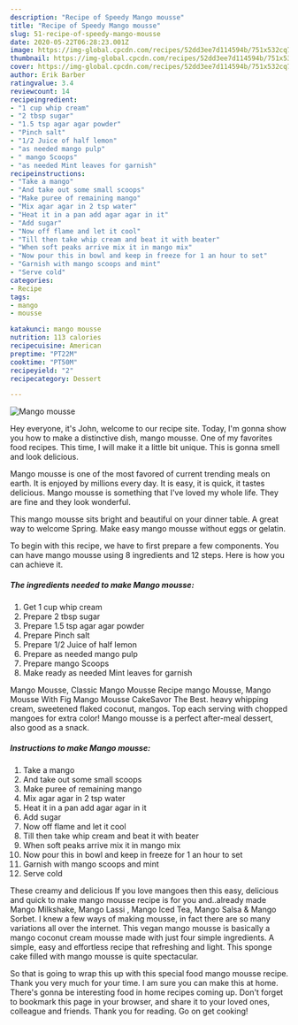 ```yaml
---
description: "Recipe of Speedy Mango mousse"
title: "Recipe of Speedy Mango mousse"
slug: 51-recipe-of-speedy-mango-mousse
date: 2020-05-22T06:28:23.001Z
image: https://img-global.cpcdn.com/recipes/52dd3ee7d114594b/751x532cq70/mango-mousse-recipe-main-photo.jpg
thumbnail: https://img-global.cpcdn.com/recipes/52dd3ee7d114594b/751x532cq70/mango-mousse-recipe-main-photo.jpg
cover: https://img-global.cpcdn.com/recipes/52dd3ee7d114594b/751x532cq70/mango-mousse-recipe-main-photo.jpg
author: Erik Barber
ratingvalue: 3.4
reviewcount: 14
recipeingredient:
- "1 cup whip cream"
- "2 tbsp sugar"
- "1.5 tsp agar agar powder"
- "Pinch salt"
- "1/2 Juice of half lemon"
- "as needed mango pulp"
- " mango Scoops"
- "as needed Mint leaves for garnish"
recipeinstructions:
- "Take a mango"
- "And take out some small scoops"
- "Make puree of remaining mango"
- "Mix agar agar in 2 tsp water"
- "Heat it in a pan add agar agar in it"
- "Add sugar"
- "Now off flame and let it cool"
- "Till then take whip cream and beat it with beater"
- "When soft peaks arrive mix it in mango mix"
- "Now pour this in bowl and keep in freeze for 1 an hour to set"
- "Garnish with mango scoops and mint"
- "Serve cold"
categories:
- Recipe
tags:
- mango
- mousse

katakunci: mango mousse 
nutrition: 113 calories
recipecuisine: American
preptime: "PT22M"
cooktime: "PT50M"
recipeyield: "2"
recipecategory: Dessert

---
```



![Mango mousse](https://img-global.cpcdn.com/recipes/52dd3ee7d114594b/751x532cq70/mango-mousse-recipe-main-photo.jpg)

Hey everyone, it's John, welcome to our recipe site. Today, I'm gonna show you how to make a distinctive dish, mango mousse. One of my favorites food recipes. This time, I will make it a little bit unique. This is gonna smell and look delicious.

Mango mousse is one of the most favored of current trending meals on earth. It is enjoyed by millions every day. It is easy, it is quick, it tastes delicious. Mango mousse is something that I've loved my whole life. They are fine and they look wonderful.

This mango mousse sits bright and beautiful on your dinner table. A great way to welcome Spring. Make easy mango mousse without eggs or gelatin.


To begin with this recipe, we have to first prepare a few components. You can have mango mousse using 8 ingredients and 12 steps. Here is how you can achieve it.

<!--inarticleads1-->

##### The ingredients needed to make Mango mousse:

1. Get 1 cup whip cream
1. Prepare 2 tbsp sugar
1. Prepare 1.5 tsp agar agar powder
1. Prepare Pinch salt
1. Prepare 1/2 Juice of half lemon
1. Prepare as needed mango pulp
1. Prepare  mango Scoops
1. Make ready as needed Mint leaves for garnish


Mango Mousse, Classic Mango Mousse Recipe mango Mousse, Mango Mousse With Fig Mango Mousse CakeSavor The Best. heavy whipping cream, sweetened flaked coconut, mangos. Top each serving with chopped mangoes for extra color! Mango mousse is a perfect after-meal dessert, also good as a snack. 

<!--inarticleads2-->

##### Instructions to make Mango mousse:

1. Take a mango
1. And take out some small scoops
1. Make puree of remaining mango
1. Mix agar agar in 2 tsp water
1. Heat it in a pan add agar agar in it
1. Add sugar
1. Now off flame and let it cool
1. Till then take whip cream and beat it with beater
1. When soft peaks arrive mix it in mango mix
1. Now pour this in bowl and keep in freeze for 1 an hour to set
1. Garnish with mango scoops and mint
1. Serve cold


These creamy and delicious If you love mangoes then this easy, delicious and quick to make mango mousse recipe is for you and..already made Mango Milkshake, Mango Lassi , Mango Iced Tea, Mango Salsa &amp; Mango Sorbet. I knew a few ways of making mousse, in fact there are so many variations all over the internet. This vegan mango mousse is basically a mango coconut cream mousse made with just four simple ingredients. A simple, easy and effortless recipe that refreshing and light. This sponge cake filled with mango mousse is quite spectacular. 

So that is going to wrap this up with this special food mango mousse recipe. Thank you very much for your time. I am sure you can make this at home. There's gonna be interesting food in home recipes coming up. Don't forget to bookmark this page in your browser, and share it to your loved ones, colleague and friends. Thank you for reading. Go on get cooking!
